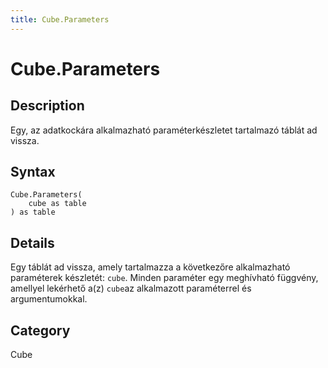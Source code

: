 ```yaml
---
title: Cube.Parameters
---
```


# Cube.Parameters


## Description

Egy, az adatkockára alkalmazható paraméterkészletet tartalmazó táblát ad vissza.


## Syntax

```powerquery
Cube.Parameters(
    cube as table
) as table
```


## Details

Egy táblát ad vissza, amely tartalmazza a következőre alkalmazható paraméterek készletét: <code>cube</code>. Minden paraméter egy meghívható függvény, amellyel lekérhető a(z) <code>cube</code>az alkalmazott paraméterrel és argumentumokkal.



## Category
Cube

